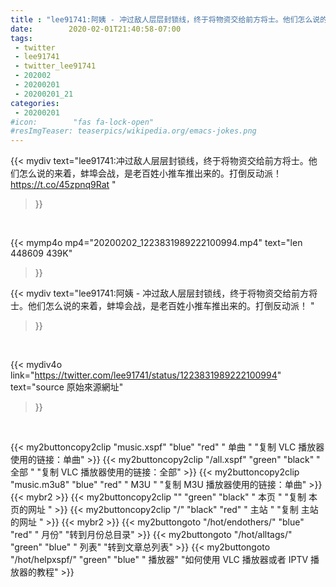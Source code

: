 ```yaml
---
title : "lee91741:阿姨 - 冲过敌人层层封锁线，终于将物资交给前方将士。他们怎么说的来着，蚌埠会战，是老百姓小推车推出来的。打倒反动派！ "
date:        2020-02-01T21:40:58-07:00
tags:
 - twitter
 - lee91741
 - twitter_lee91741
 - 202002
 - 20200201
 - 20200201_21
categories:
 - 20200201
#icon:        "fas fa-lock-open"
#resImgTeaser: teaserpics/wikipedia.org/emacs-jokes.png
---
```


{{< mydiv text="lee91741:冲过敌人层层封锁线，终于将物资交给前方将士。他们怎么说的来着，蚌埠会战，是老百姓小推车推出来的。打倒反动派！ https://t.co/45zpnq9Rat "
>}}
<br>


{{< mymp4o mp4="20200202_1223831989222100994.mp4"
text="len 448609    439K"
>}}


{{< mydiv text="lee91741:阿姨 - 冲过敌人层层封锁线，终于将物资交给前方将士。他们怎么说的来着，蚌埠会战，是老百姓小推车推出来的。打倒反动派！ "
>}}
<br>

{{< mydiv4o link="https://twitter.com/lee91741/status/1223831989222100994"
text="source 原始來源網址"
>}}


<br>



{{< my2buttoncopy2clip "music.xspf"        "blue"   "red"    " 单曲 "  "复制 VLC 播放器使用的链接：单曲" >}} {{< my2buttoncopy2clip "/all.xspf"         "green"  "black"  " 全部 "  "复制 VLC 播放器使用的链接：全部" >}} {{< my2buttoncopy2clip "music.m3u8"        "blue"   "red"    " M3U  "    "复制 M3U 播放器使用的链接：单曲" >}} {{< mybr2 >}} {{< my2buttoncopy2clip ""                  "green"  "black"  " 本页 "    "复制 本页的网址 " >}} {{< my2buttoncopy2clip "/"                 "black"  "red"    " 主站 "    "复制 主站的网址 " >}} {{< mybr2 >}} {{< my2buttongoto      "/hot/endothers/"   "blue"   "red"    " 月份"   "转到月份总目录" >}} {{< my2buttongoto      "/hot/alltags/"     "green"  "blue"   " 列表"   "转到文章总列表" >}} {{< my2buttongoto      "/hot/helpxspf/"    "green"  "blue"   " 播放器" "如何使用 VLC 播放器或者 IPTV 播放器的教程" >}} 

